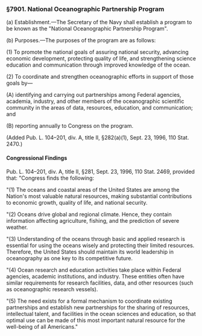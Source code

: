 ### §7901. National Oceanographic Partnership Program ###

(a) Establishment.—The Secretary of the Navy shall establish a program to be known as the "National Oceanographic Partnership Program".

(b) Purposes.—The purposes of the program are as follows:

(1) To promote the national goals of assuring national security, advancing economic development, protecting quality of life, and strengthening science education and communication through improved knowledge of the ocean.

(2) To coordinate and strengthen oceanographic efforts in support of those goals by—

(A) identifying and carrying out partnerships among Federal agencies, academia, industry, and other members of the oceanographic scientific community in the areas of data, resources, education, and communication; and

(B) reporting annually to Congress on the program.

(Added Pub. L. 104–201, div. A, title II, §282(a)(1), Sept. 23, 1996, 110 Stat. 2470.)

#### Congressional Findings ####

Pub. L. 104–201, div. A, title II, §281, Sept. 23, 1996, 110 Stat. 2469, provided that: "Congress finds the following:

"(1) The oceans and coastal areas of the United States are among the Nation's most valuable natural resources, making substantial contributions to economic growth, quality of life, and national security.

"(2) Oceans drive global and regional climate. Hence, they contain information affecting agriculture, fishing, and the prediction of severe weather.

"(3) Understanding of the oceans through basic and applied research is essential for using the oceans wisely and protecting their limited resources. Therefore, the United States should maintain its world leadership in oceanography as one key to its competitive future.

"(4) Ocean research and education activities take place within Federal agencies, academic institutions, and industry. These entities often have similar requirements for research facilities, data, and other resources (such as oceanographic research vessels).

"(5) The need exists for a formal mechanism to coordinate existing partnerships and establish new partnerships for the sharing of resources, intellectual talent, and facilities in the ocean sciences and education, so that optimal use can be made of this most important natural resource for the well-being of all Americans."
